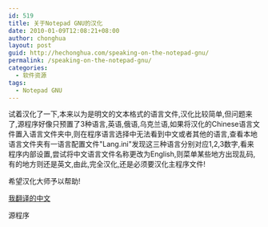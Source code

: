 ```yaml
---
id: 519
title: 关于Notepad GNU的汉化
date: 2010-01-09T12:08:21+08:00
author: chonghua
layout: post
guid: http://hechonghua.com/speaking-on-the-notepad-gnu/
permalink: /speaking-on-the-notepad-gnu/
categories:
  - 软件资源
tags:
  - Notepad GNU
---
```

试着汉化了一下,本来以为是明文的文本格式的语言文件,汉化比较简单,但问题来了,源程序好像只预置了3种语言,英语,俄语,乌克兰语,如果将汉化的Chinese语言文件置入语言文件夹中,则在程序语言选择中无法看到中文或者其他的语言,查看本地语言文件夹有一语言配置文件"Lang.ini"发现这三种语言分别对应1,2,3数字,看来程序内部设置,尝试将中文语言文件名称更改为English,则菜单某些地方出现乱码,有的地方则还是英文,由此,完全汉化,还是必须要汉化主程序文件!

希望汉化大师予以帮助!

<a href="http://www.dbank.com/download.action?t=40&k=ODQzNjg0Mg==&pcode=LCw1NTE3OSw1NTE3OQ==&rnd=5213" target="_blank">我翻译的中文</a>

源程序